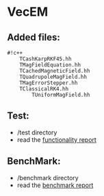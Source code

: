 # VecEM

## Added files:

```
#!c++
	TCashKarpRKF45.hh
	TMagFieldEquation.hh
	TCachedMagneticField.hh
	TQuadrupoleMagField.hh
	TMagErrorStepper.hh
	TClassicalRK4.hh
        TUniformMagField.hh
```

## Test:

* /test directory
* read the [functionality report](https://bitbucket.org/quarkxie/vecem/wiki/functionality) 

## BenchMark:

* /benchmark directory
* read the [benchmark report](https://bitbucket.org/quarkxie/vecem/wiki/benchmark)